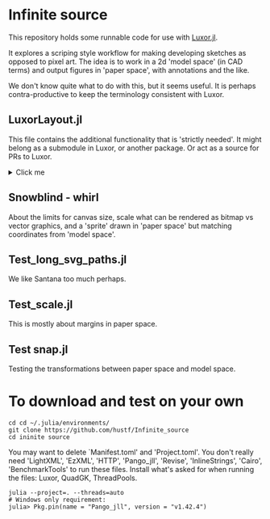 # Infinite source

This repository holds some runnable code for use with [Luxor.jl](https://github.com/JuliaGraphics/Luxor.jl).

It explores a scriping style workflow for making developing sketches as opposed to pixel art. The idea is to work in a 2d 'model space' (in CAD terms) and output figures in 'paper space', with annotations and the like.

We don't know quite what to do with this, but it seems useful. It is perhaps contra-productive to keep the terminology consistent with Luxor.

## LuxorLayout.jl
This file contains the additional functionality that is 'strictly needed'. It might belong as a submodule in Luxor, or another package. Or act as a source for PRs to Luxor.

<details>
  <summary>Click me</summary>
  
  ### Heading
  1. Foo
  2. Bar
     * Baz
     * Qux

  ### Some Code
  ```js
  function logSomething(something) {
    console.log('Something', something);
  }
  ```
</details>


## Snowblind - whirl
About the limits for canvas size, scale what can be rendered as bitmap vs vector graphics, and a 'sprite' drawn in 'paper space' but matching coordinates from 'model space'.

## Test_long_svg_paths.jl
We like Santana too much perhaps.

## Test_scale.jl
This is mostly about margins in paper space.

## Test snap.jl
Testing the transformations between paper space and model space.

# To download and test on your own

```
cd cd ~/.julia/environments/
git clone https://github.com/hustf/Infinite_source
cd ininite source
```

You may want to delete `Manifest.toml' and 'Project.toml'. You don't really need 'LightXML', 'EzXML', 'HTTP', 'Pango_jll', 'Revise', 'InlineStrings', 'Cairo', 'BenchmarkTools' to run these files. Install what's asked for when running the files: Luxor, QuadGK, ThreadPools. 

```
julia --project=. --threads=auto
# Windows only requirement:
julia> Pkg.pin(name = "Pango_jll", version = "v1.42.4")
```
